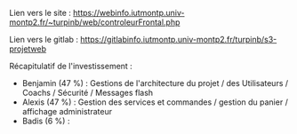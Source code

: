 Lien vers le site : https://webinfo.iutmontp.univ-montp2.fr/~turpinb/web/controleurFrontal.php

Lien vers le gitlab : https://gitlabinfo.iutmontp.univ-montp2.fr/turpinb/s3-projetweb

Récapitulatif de l'investissement :
- Benjamin (47 %) : Gestions de l'architecture du projet / des Utilisateurs / Coachs / Sécurité / Messages flash
- Alexis (47 %) : Gestion des services et commandes / gestion du panier / affichage administrateur 
- Badis (6 %) :  